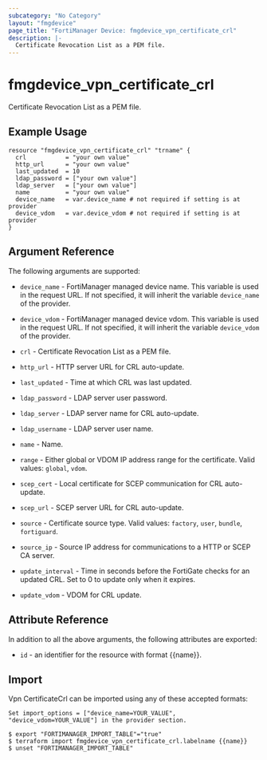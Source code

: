 ```yaml
---
subcategory: "No Category"
layout: "fmgdevice"
page_title: "FortiManager Device: fmgdevice_vpn_certificate_crl"
description: |-
  Certificate Revocation List as a PEM file.
---
```


# fmgdevice_vpn_certificate_crl
Certificate Revocation List as a PEM file.

## Example Usage

```hcl
resource "fmgdevice_vpn_certificate_crl" "trname" {
  crl           = "your own value"
  http_url      = "your own value"
  last_updated  = 10
  ldap_password = ["your own value"]
  ldap_server   = ["your own value"]
  name          = "your own value"
  device_name   = var.device_name # not required if setting is at provider
  device_vdom   = var.device_vdom # not required if setting is at provider
}
```

## Argument Reference


The following arguments are supported:

* `device_name` - FortiManager managed device name. This variable is used in the request URL. If not specified, it will inherit the variable `device_name` of the provider.
* `device_vdom` - FortiManager managed device vdom. This variable is used in the request URL. If not specified, it will inherit the variable `device_vdom` of the provider.

* `crl` - Certificate Revocation List as a PEM file.
* `http_url` - HTTP server URL for CRL auto-update.
* `last_updated` - Time at which CRL was last updated.
* `ldap_password` - LDAP server user password.
* `ldap_server` - LDAP server name for CRL auto-update.
* `ldap_username` - LDAP server user name.
* `name` - Name.
* `range` - Either global or VDOM IP address range for the certificate. Valid values: `global`, `vdom`.

* `scep_cert` - Local certificate for SCEP communication for CRL auto-update.
* `scep_url` - SCEP server URL for CRL auto-update.
* `source` - Certificate source type. Valid values: `factory`, `user`, `bundle`, `fortiguard`.

* `source_ip` - Source IP address for communications to a HTTP or SCEP CA server.
* `update_interval` - Time in seconds before the FortiGate checks for an updated CRL. Set to 0 to update only when it expires.
* `update_vdom` - VDOM for CRL update.


## Attribute Reference

In addition to all the above arguments, the following attributes are exported:
* `id` - an identifier for the resource with format {{name}}.

## Import

Vpn CertificateCrl can be imported using any of these accepted formats:
```
Set import_options = ["device_name=YOUR_VALUE", "device_vdom=YOUR_VALUE"] in the provider section.

$ export "FORTIMANAGER_IMPORT_TABLE"="true"
$ terraform import fmgdevice_vpn_certificate_crl.labelname {{name}}
$ unset "FORTIMANAGER_IMPORT_TABLE"
```

